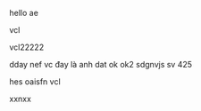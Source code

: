 hello ae

vcl


vcl22222

dday nef vc
đay là anh dat
ok
ok2
sdgnvjs sv 425 


hes oaisfn vcl

xxnxx





